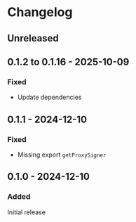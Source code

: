 # Changelog

## Unreleased

## 0.1.2 to 0.1.16 - 2025-10-09

### Fixed

- Update dependencies

## 0.1.1 - 2024-12-10

### Fixed

- Missing export `getProxySigner`

## 0.1.0 - 2024-12-10

### Added

Initial release
